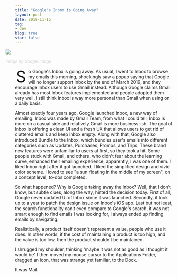 ```yaml
---
title: "Google's Inbox is Going Away"
layout: post
date: 2018-11-15
tag:
- dev
blog: true
star: false
---
```

<style>
ul li {line-height: unset;}

.wrapper-hero {
  width: 112%;
  margin-left: -6%;
}

.fl {
  float: left;
  font-size: 50px;
  line-height: 50px;
  padding-top: 0;
  padding-right: 8px;
  padding-left: 3px;
}
</style>

<div class="wrapper-hero">

<img src="{{site.url}}/assets/images/googles-inbox.jpg" />

<a class="link-to-author"
   style="
          font-style: italic;
          text-decoration: none;
          color: lightgray;
          font-size: 13px;
          display: block;
          margin-top: 10px;
         "
href="https://images.google.com">Image by Google Image</a>
</div>

<span class="fl">S</span> o Google's Inbox is going away. As usual, I went to Inbox to browse my emails this morning, shockingly saw a popup saying that Google will no longer support Inbox by the end of March 2019, and they encourage Inbox users to use Gmail instead. Although Google claims Gmail already has most Inbox features implemented and people adopted them very well, I still think Inbox is way more personal than Gmail when using on a daily basis.

Almost exactly four years ago, Google launched Inbox, a new way of emailing. Inbox was made by Gmail Team, from what I could tell, Inbox is more on a casual side and relatively Gmail is more business-ish. The goal of Inbox is offering a clean UI and a fresh UX that allows users to get rid of cluttered emails and keep inbox empty. Along with that, Google also introduced Bundle to the Inbox, which bundles user's emails into different categories such as Updates, Purchases, Promos, and Trips. These brand new features were unfamiliar to users at first, so they took a hit. Some people stuck with Gmail, and others, who didn't fear about the learning curve, enhanced their emailing experience, apparently, I was one of them.
I liked Inbox right after it got launched. I liked the simplified design and vivid color scheme. I loved to see  "a sun floating in the middle of my screen", on a concept level, to-dos completed.

So what happened? Why is Google taking away the Inbox? Well, that I don’t know, but subtle clues, along the way, hinted the decision today. First of all, Google never updated UI of Inbox since it was launched. Secondly, it took up to a year to patch the design issue on Inbox's iOS app. Last but not least, the search functionality can't even compare to Google's search, it was not smart enough to find emails I was looking for, I always ended up finding emails by navigating.

Realistically, a product itself doesn’t represent a value, people who use it does.  In other words, if the cost of maintaining a product is too high, and the value is too low, then the product shouldn't be maintained.

I shrugged my shoulder, thinking ‘maybe it was not as good as I thought it would be’. I then moved my mouse cursor to the Applications Folder, dragged an icon, that was strange yet familiar, to the Dock.

It was Mail.